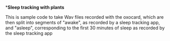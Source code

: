 ***Sleep tracking with plants**

This is sample code to take Wav files recorded with the oxocard, which are then split into segments of "awake", as recorded by a sleep tracking app, and "asleep", corresponding to the first 30 minutes of sleep as recorded by the sleep tracking app
